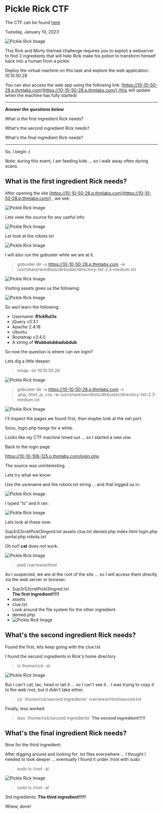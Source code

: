 # Pickle Rick CTF

The CTF can be found [here](https://tryhackme.com/room/picklerick)

Tuesday, January 10, 2023

![Pickle Rick Image](picklerick-01.png)

This Rick and Morty themed challenge requires you to exploit a webserver to find 3 ingredients that will help Rick make his potion to transform himself back into a human from a pickle.

Deploy the virtual machine on this task and explore the web application: 10.10.50.28

You can also access the web app using the following link: [https://10-10-50-28.p.thmlabs.com](https://10-10-50-28.p.thmlabs.com/) (this will update when the machine has fully started)

----------------------------------------

***Answer the questions below***

What is the first ingredient Rick needs?

What's the second ingredient Rick needs?

What's the final ingredient Rick needs?

---------------------------------------------

So, I begin :)

Note: during this event, I am feeding kids … so I walk away often during scans.

## What is the first ingredient Rick needs?

After opening the site [https://10-10-50-28.p.thmlabs.com](https://10-10-50-28.p.thmlabs.com/) , we see:

![Pickle Rick Image](picklerick-02.png)

Lets view the source for any useful info:

![Pickle Rick Image](picklerick-03.png)

Let look at the robots.txt

![Pickle Rick Image](picklerick-04.png)

I will also run the gobuster while we are at it.

> gobuster dir -u <https://10-10-50-28.p.thmlabs.com> -w /usr/share/wordlists/dirbuster/directory-list-2.3-medium.txt

![Pickle Rick Image](picklerick-05.png)

Visiting assets gives us the following:

![Pickle Rick Image](picklerick-06.png)

So we/I learn the following:

-   Username: **R1ckRul3s**
-   jQuery v3.3.1
-   Apache 2.4.18
-   Ubuntu
-   Bootstrap v3.4.0
-   A string of **Wubbalubbadubdub**

So now the question is where can we login?

Lets dig a little deeper:

> nmap -sV 10.10.50.28

![Pickle Rick Image](picklerick-07.png)

> gobuster dir -u <https://10-10-50-28.p.thmlabs.com> -x .php,.html,.js,.css -w /usr/share/wordlists/dirbuster/directory-list-2.3-medium.txt

![Pickle Rick Image](picklerick-08.png)

I'll inspect the pages we found first, then maybe look at the ssh port.

Sooo, login.php hangs for a while.

Looks like my CTF machine timed out … so I started a new one.

Back to the login page

<https://10-10-106-125.p.thmlabs.com/login.php>

The source was uninteresting.

Lets try what we know:

Use the usrename and the robots.txt string … and that logged us in:

![Pickle Rick Image](picklerick-09.png)

I typed "ls" and it ran:

![Pickle Rick Image](assets/picklerick-010.png)

Lets look at these now:

Sup3rS3cretPickl3Ingred.txt
assets
clue.txt
denied.php
index.html
login.php
portal.php
robots.txt

Oh no!! **cat** does not work.

![Pickle Rick Image](assets/picklerick-011.png)

> pwd
/var/www/html

As I suspected, we are at the root of the site … so I will access them directly via the web server or browser.

-   Sup3rS3cretPickl3Ingred.txt  
    **The first ingredient!!!!!**
-   assets
-   clue.txt  
    Look around the file system for the other ingredient.
-   denied.php  
-   ![Pickle Rick Image](assets/picklerick-012.png)

## What's the second ingredient Rick needs?

Found the first, lets keep going with the clue.txt

I found the second ingredients in Rick's home directory

> ls /home/rick -al

![Pickle Rick Image](assets/picklerick-013.png)

But I can't cat, tac, head or tail it … so I can't see it .. I was trying to copy it to the web root, but it didn't take either.

> cp '/home/rick/second ingredients' /var/www/html/second.txt

Finally, less worked

> less '/home/rick/second ingredients'
**The second ingredient!!!!!**

## What's the final ingredient Rick needs?

Now for the third ingredient:

After digging around and looking for .txt files everywhere … I thought I needed to look deeper … eventually I found it under /root with sudo

> sudo ls /root -al

![Pickle Rick Image](assets/picklerick-014.png)

> sudo ls /root -al

3rd ingredients: **The third ingredient!!!!!**

Whew, done!
